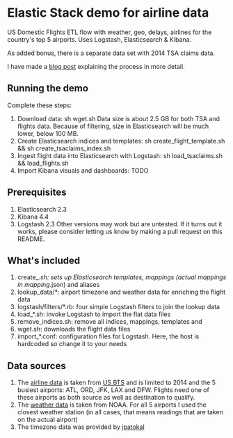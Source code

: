 # Elastic Stack demo for airline data
US Domestic Flights ETL flow with weather, geo, delays, airlines for the country's top 5 airports. Uses Logstash, Elasticsearch &amp; Kibana.

As added bonus, there is a separate data set with 2014 TSA claims data.

I have made a [blog post](http://loekvangool.nl/TBD) explaining the process in more detail.
## Running the demo
Complete these steps:
1. Download data:
sh wget.sh
Data size is about 2.5 GB for both TSA and flights data. Because of filtering, size in Elasticsearch will be much lower, below 100 MB.
2. Create Elasticsearch indices and templates:
sh create_flight_template.sh && sh create_tsaclaims_index.sh
3. Ingest flight data into Elasticsearch with Logstash:
sh load_tsaclaims.sh && load_flights.sh
4. Import Kibana visuals and dashboards:
TODO
## Prerequisites
1. Elasticsearch 2.3
2. Kibana 4.4
3. Logstash 2.3
Other versions may work but are untested. If it turns out it works, please consider letting us know by making a pull request on this README.
## What's included
1. create_*.sh: sets up Elasticsearch templates, mappings (actual mappings in mapping*.json) and aliases
2. lookup_data/*: airport timezone and weather data for enriching the flight data
3. logstash/filters/*.rb: four simple Logstash filters to join the lookup data
3. load_*.sh: invoke Logstash to import the flat data files
4. remove_indices.sh: remove all indices, mappings, templates and 
5. wget.sh: downloads the flight data files
6. import_*.conf: configuration files for Logstash. Here, the host is hardcoded so change it to your needs
## Data sources
1. The [airline data](http://tsdata.bts.gov/PREZIP/) is taken from [US BTS](http://www.rita.dot.gov/bts/) and is limited to 2014 and the 5 busiest airports: ATL, ORD, JFK, LAX and DFW. Flights need one of these airports as both source as well as destination to qualify.
2. The [weather data](http://www.ncdc.noaa.gov/data-access/land-based-station-data) is taken from NOAA. For all 5 airports I used the closest weather station (in all cases, that means readings that are taken on the actual airport)
3. The timezone data was provided by [jpatokal](https://github.com/jpatokal/openflights)
